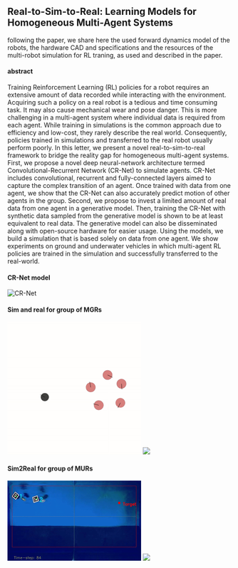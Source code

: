 ## Real-to-Sim-to-Real: Learning Models for Homogeneous Multi-Agent Systems
following the paper, we share here the used forward dynamics model of the robots, the hardware CAD and specifications and the resources of the multi-robot simulation for RL traning, as used and described in the paper.   

#### abstract
Training Reinforcement Learning (RL) policies for a robot requires an extensive amount of data recorded while interacting with the environment. Acquiring such a policy on a real robot is a tedious and time consuming task. It may also cause mechanical wear and pose danger. This is more challenging in a multi-agent system where individual data is required from each agent. While training in simulations is the common approach due to efficiency and low-cost, they rarely describe the real world. Consequently, policies trained in simulations and transferred to the real robot usually perform poorly. In this letter, we present a novel real-to-sim-to-real framework to bridge the reality gap for homogeneous multi-agent systems. First, we propose a novel deep neural-network architecture termed Convolutional-Recurrent Network (CR-Net) to simulate agents. CR-Net includes convolutional, recurrent and fully-connected layers aimed to capture the complex transition of an agent. Once trained with data from one agent, we show that the CR-Net can also accurately predict motion of other agents in the group. Second, we propose to invest a limited amount of real data from one agent in a generative model. Then, training the CR-Net with synthetic data sampled from the generative model is shown to be at least equivalent to real data. The generative model can also be disseminated along with open-source hardware for easier usage. Using the models, we build a simulation that is based solely on data from one agent. We show experiments on ground and underwater vehicles in which multi-agent RL policies are trained in the simulation and successfully transferred to the real-world.

#### CR-Net model
![CR-Net](https://user-images.githubusercontent.com/77546342/154935368-9ecf6c01-dff2-49f4-9b17-9a304920b26e.png)

#### Sim and real for group of MGRs 
<img src="https://github.com/eranbTAU/Closing-the-Reality/blob/6048910f50c07263f16add6c11f7146b5621c00c/imgs/car_sim_2_slow.gif" width="300"> <img src="https://github.com/eranbTAU/Closing-the-Reality/blob/217205c9de04b2cd25f82ee4a3992bbd02d17044/imgs/car_real_2_slow.gif" width="300">

#### Sim2Real for group of MURs
<img src="https://github.com/eranbTAU/Closing-the-Reality/blob/231271f725f2d3eeb031b193c90412f0b5684f0c/imgs/fish_1.gif" width="300"> <img src="https://github.com/eranbTAU/Closing-the-Reality/blob/231271f725f2d3eeb031b193c90412f0b5684f0c/imgs/fish_2.gif" width="300">
